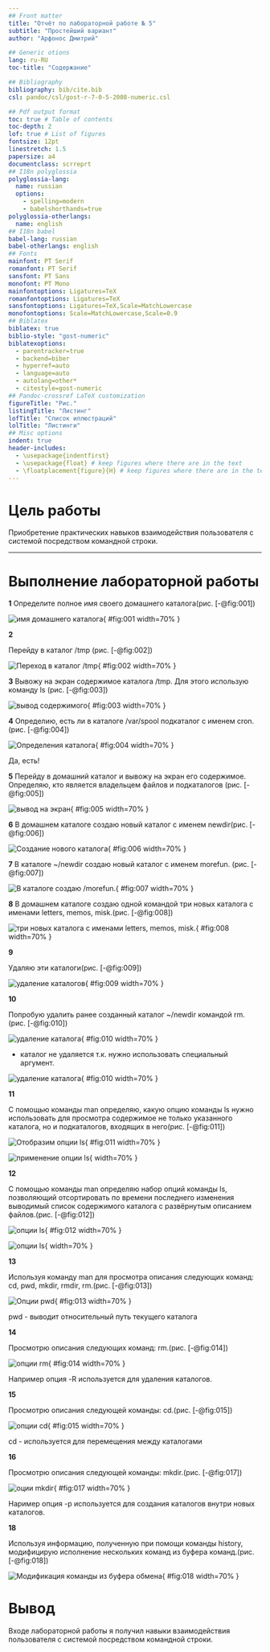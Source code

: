 ```yaml
---
## Front matter
title: "Отчёт по лабораторной работе № 5"
subtitle: "Простейший вариант"
author: "Арфонос Дмитрий"

## Generic otions
lang: ru-RU
toc-title: "Содержание"

## Bibliography
bibliography: bib/cite.bib
csl: pandoc/csl/gost-r-7-0-5-2008-numeric.csl

## Pdf output format
toc: true # Table of contents
toc-depth: 2
lof: true # List of figures
fontsize: 12pt
linestretch: 1.5
papersize: a4
documentclass: scrreprt
## I18n polyglossia
polyglossia-lang:
  name: russian
  options:
	- spelling=modern
	- babelshorthands=true
polyglossia-otherlangs:
  name: english
## I18n babel
babel-lang: russian
babel-otherlangs: english
## Fonts
mainfont: PT Serif
romanfont: PT Serif
sansfont: PT Sans
monofont: PT Mono
mainfontoptions: Ligatures=TeX
romanfontoptions: Ligatures=TeX
sansfontoptions: Ligatures=TeX,Scale=MatchLowercase
monofontoptions: Scale=MatchLowercase,Scale=0.9
## Biblatex
biblatex: true
biblio-style: "gost-numeric"
biblatexoptions:
  - parentracker=true
  - backend=biber
  - hyperref=auto
  - language=auto
  - autolang=other*
  - citestyle=gost-numeric
## Pandoc-crossref LaTeX customization
figureTitle: "Рис."
listingTitle: "Листинг"
lofTitle: "Список иллюстраций"
lolTitle: "Листинги"
## Misc options
indent: true
header-includes:
  - \usepackage{indentfirst}
  - \usepackage{float} # keep figures where there are in the text
  - \floatplacement{figure}{H} # keep figures where there are in the text
---
```


# Цель работы

Приобретение практических навыков взаимодействия пользователя с системой посредством командной строки.

***

# Выполнение лабораторной работы

 **1**
Определите полное имя своего домашнего каталога(рис. [-@fig:001])

![имя  домашнего каталога](image/1.png){  #fig:001 width=70%  }


 **2**

Перейду в каталог /tmp (рис. [-@fig:002])

![Переход в каталог /tmp](image/2.png){  #fig:002 width=70%  }

 **3**
Вывожу на экран содержимое каталога /tmp. Для этого использую команду ls
(рис. [-@fig:003])

![вывод содержимого](image/4.png){ #fig:003 width=70% }

 **4**
Определию, есть ли в каталоге /var/spool подкаталог с именем cron.(рис. [-@fig:004])

![Определения каталога](image/5.png){ #fig:004 width=70% }

Да, есть!

 **5**
Перейду в домашний каталог и вывожу на экран его содержимое. Определяю, кто является владельцем файлов и подкаталогов (рис. [-@fig:005])

![вывод на экран](image/6.png){ #fig:005 width=70% }

 **6**
В домашнем каталоге создаю новый каталог с именем newdir(рис. [-@fig:006])

![Создание нового каталога](image/7.png){ #fig:006 width=70% }

 **7**
В каталоге ~/newdir создаю новый каталог с именем morefun. (рис. [-@fig:007])

![В каталоге создаю /morefun.](image/8.png){ #fig:007 width=70% }

 **8**
В домашнем каталоге создаю одной командой три новых каталога с именами
letters, memos, misk.(рис. [-@fig:008])

![три новых каталога с именами letters, memos, misk.](image/9.png){ #fig:008 width=70% }

 **9**

Удаляю эти каталоги(рис. [-@fig:009])

![удаление каталогов](image/10.png){ #fig:009 width=70% }

 **10**

Попробую удалить ранее созданный каталог ~/newdir командой rm. (рис. [-@fig:010])

![удаление каталога](image/11.png){ #fig:010 width=70% }

- каталог не удаляется т.к. нужно использовать специальный аргумент.

![удаление каталога](image/21.png){ #fig:010 width=70% }

 **11**

С помощью команды man определяю, какую опцию команды ls нужно использовать для просмотра содержимое не только указанного каталога, но и подкаталогов,
входящих в него(рис. [-@fig:011])

![Отобразим опции ls ](image/12.png){ #fig:011 width=70% }

![применение опции ls ](image/13.png){ width=70% }

 **12**

С помощью команды man определяю набор опций команды ls, позволяющий отсортировать по времени последнего изменения выводимый список содержимого каталога
с развёрнутым описанием файлов.(рис. [-@fig:012])

![опции ls ](image/14.png){ #fig:012 width=70% }

![опции ls ](image/15.png){ width=70% }

 **13**

Используя команду man для просмотра описания следующих команд: cd, pwd, mkdir,
rmdir, rm.(рис. [-@fig:013])

![ Опции pwd ](image/16.png){ #fig:013 width=70% }

pwd -  выводит относительный путь текущего каталога

 **14**

Просмотрю описания следующих команд: rm.(рис. [-@fig:014])

![опции rm](image/17.png){ #fig:014 width=70% }

Например опция -R используется для удаления каталогов.

 **15**

Просмотрю описания следующей команды: cd.(рис. [-@fig:015])

![опции cd](image/18.png){ #fig:015 width=70% }

cd - используется для перемещения между каталогами

 **16**

Просмотрю описания следующей команды: mkdir.(рис. [-@fig:017])

![оции mkdir](image/19.png){ #fig:017 width=70% }

Наример опция -р используется для создания каталогов внутри новых каталогов.

 **18**

Используя информацию, полученную при помощи команды history, модифицирую исполнение нескольких команд из буфера команд.(рис. [-@fig:018])

![Модификация команды из буфера обмена](image/20.png){ #fig:018 width=70% }

# Вывод

 Входе лабораторной работы я получил навыки взаимодействия пользователя с системой посредством командной строки.